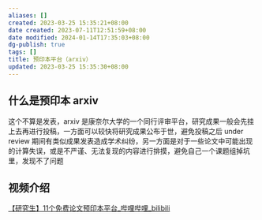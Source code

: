 ```yaml
---
aliases: []
created: 2023-03-25 15:35:21+08:00
date created: 2023-07-11T12:51:59+08:00
date modified: 2024-01-14T17:35:03+08:00
dg-publish: true
tags: []
title: 预印本平台（arxiv）
updated: 2023-03-25 15:35:30+08:00
---
```


## 什么是预印本 arxiv
这个不算是发表，arxiv 是​康奈尔大​学的一个同行评审平台，研究成果一般会先挂上去再进行投稿，一方面可以较快将研究成果公布于世，避免投稿之后 under review 期间有类似成果发表造成学术纠纷，另一方面是对于一些论文中可能出现的计算失误，或是不严谨、无法复现的内容进行排摸，避免自己一个课题组掉坑里，发现不了问题​

## 视频介绍
[【研究生】11个免费论文预印本平台\_哔哩哔哩\_bilibili](https://www.bilibili.com/video/BV1Ep4y1V7qD/?spm_id_from=333.337.search-card.all.click)